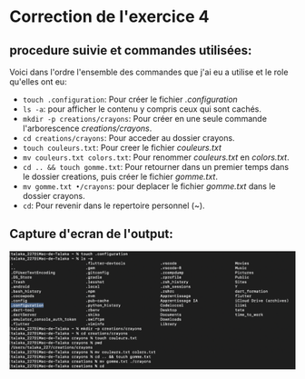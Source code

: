 # Correction de l'exercice 4

## procedure suivie et commandes utilisées:
Voici dans l'ordre l'ensemble des commandes que j'ai eu a utilise et le role qu'elles ont eu:
* ```touch .configuration```: Pour créer le fichier *.configuration*
* ```ls -a```: pour afficher le contenu y compris ceux qui sont cachés.
* ```mkdir -p creations/crayons```: Pour créer en une seule commande l'arborescence *creations/crayons*.
* ```cd creations/crayons```: Pour acceder au dossier crayons.
* ```touch couleurs.txt```: Pour creer le fichier *couleurs.txt*
* ```mv couleurs.txt colors.txt```: Pour renommer *couleurs.txt* en *colors.txt*.
* ```cd .. && touch gomme.txt```: Pour retourner dans un premier temps dans le dossier creations, puis créer le fichier *gomme.txt*.
* ```mv gomme.txt •/crayons```: pour deplacer le fichier *gomme.txt* dans le dossier crayons.
* ```cd```: Pour revenir dans le repertoire personnel (~).

## Capture d'ecran de l'output:
![Capture d'ecran exercice 4](capture_ecran_exercice4.png)
